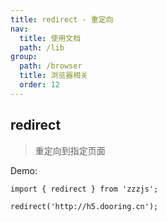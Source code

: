 ```yaml
---
title: redirect - 重定向
nav:
  title: 使用文档
  path: /lib
group:
  path: /browser
  title: 浏览器相关
  order: 12
---
```


## redirect

> 重定向到指定页面

Demo:

```tsx | pure
import { redirect } from 'zzzjs';

redirect('http://h5.dooring.cn');
```
